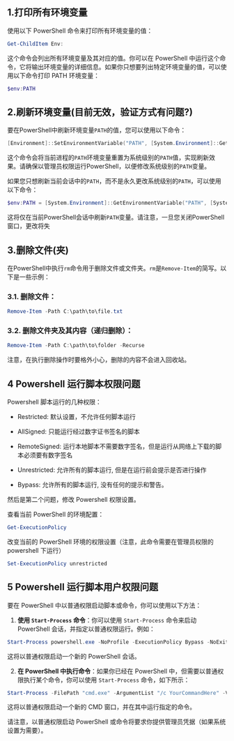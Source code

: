 ## 1.打印所有环境变量

使用以下 PowerShell 命令来打印所有环境变量的值：

```powershell
Get-ChildItem Env:
```

这个命令会列出所有环境变量及其对应的值。你可以在 PowerShell 中运行这个命令，它将输出环境变量的详细信息。如果你只想要列出特定环境变量的值，可以使用以下命令打印 PATH 环境变量：

```powershell
$env:PATH
```

## 2.刷新环境变量(目前无效，验证方式有问题?)

要在PowerShell中刷新环境变量`PATH`的值，您可以使用以下命令：

```powershell
[Environment]::SetEnvironmentVariable("PATH", [System.Environment]::GetEnvironmentVariable("PATH", [System.EnvironmentVariableTarget]::Machine), [System.EnvironmentVariableTarget]::Process)
```

这个命令会将当前进程的`PATH`环境变量重置为系统级别的`PATH`值，实现刷新效果。请确保以管理员权限运行PowerShell，以便修改系统级别的`PATH`变量。

如果您只想刷新当前会话中的`PATH`，而不是永久更改系统级别的`PATH`，可以使用以下命令：

```powershell
$env:PATH = [System.Environment]::GetEnvironmentVariable("PATH", [System.EnvironmentVariableTarget]::Machine)
```

这将仅在当前PowerShell会话中刷新`PATH`变量。请注意，一旦您关闭PowerShell窗口，更改将失

## 3.删除文件(夹)

在PowerShell中执行`rm`命令用于删除文件或文件夹。`rm`是`Remove-Item`的简写。以下是一些示例：

### 3.1. 删除文件：

```powershell
Remove-Item -Path C:\path\to\file.txt
```

### 3.2. 删除文件夹及其内容（递归删除）：

```powershell
Remove-Item -Path C:\path\to\folder -Recurse
```

注意，在执行删除操作时要格外小心，删除的内容不会进入回收站。

## 4 Powershell 运行脚本权限问题

Powershell 脚本运行的几种权限：

- Restricted: 默认设置，不允许任何脚本运行

- AllSigned: 只能运行经过数字证书签名的脚本

- RemoteSigned: 运行本地脚本不需要数字签名，但是运行从网络上下载的脚本必须要有数字签名

- Unrestricted: 允许所有的脚本运行, 但是在运行前会提示是否进行操作

- Bypass: 允许所有的脚本运行, 没有任何的提示和警告。

然后是第二个问题，修改 Powershell 权限设置。

查看当前 PowerShell 的环境配置：

```powershell
Get-ExecutionPolicy
```

改变当前的 PowerShell 环境的权限设置（注意，此命令需要在管理员权限的 powershell 下运行）

```powershell
Set-ExecutionPolicy unrestricted
```

## 5 Powershell 运行脚本用户权限问题

要在 PowerShell 中以普通权限启动脚本或命令，你可以使用以下方法：

1. **使用 `Start-Process` 命令**：你可以使用 `Start-Process` 命令来启动 PowerShell 会话，并指定以普通权限运行。例如：

```powershell
Start-Process powershell.exe -NoProfile -ExecutionPolicy Bypass -NoExit -Verb RunAs
```

   这将以普通权限启动一个新的 PowerShell 会话。

2. **在 PowerShell 中执行命令**：如果你已经在 PowerShell 中，但需要以普通权限执行某个命令，你可以使用 `Start-Process` 命令，如下所示：

```powershell
Start-Process -FilePath "cmd.exe" -ArgumentList "/c YourCommandHere" -Verb RunAs
```

这将以普通权限启动一个新的 CMD 窗口，并在其中运行指定的命令。

请注意，以普通权限启动 PowerShell 或命令将要求你提供管理员凭据（如果系统设置为需要）。